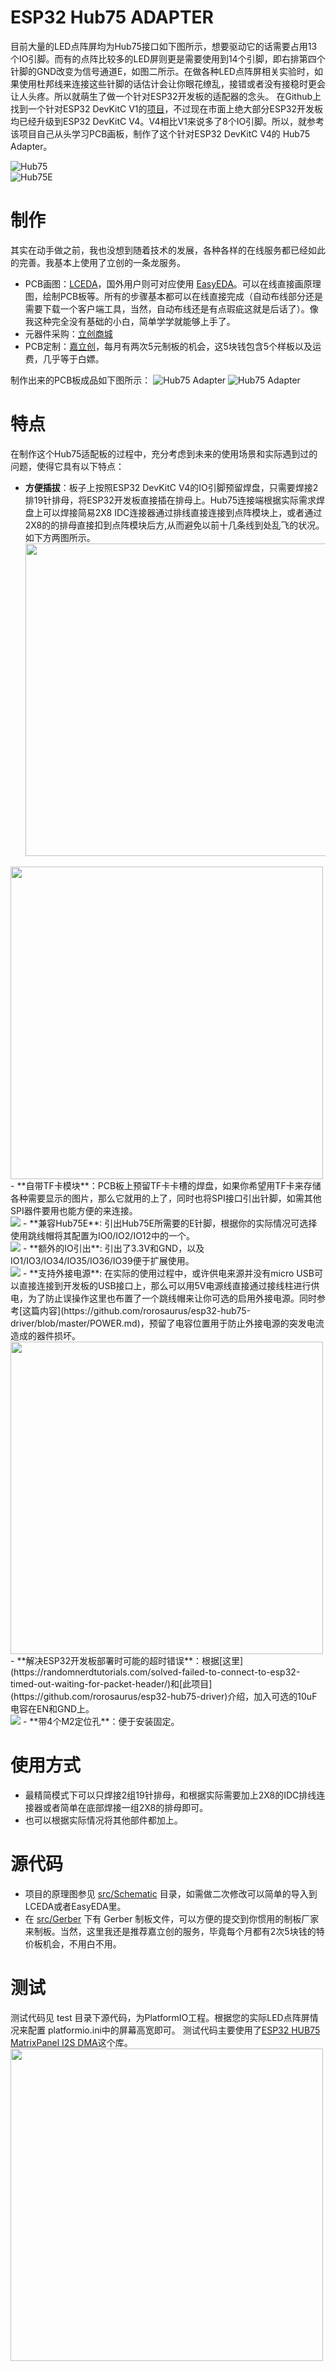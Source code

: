 # ESP32 Hub75 ADAPTER
目前大量的LED点阵屏均为Hub75接口如下图所示，想要驱动它的话需要占用13个IO引脚。而有的点阵比较多的LED屏则更是需要使用到14个引脚，即右排第四个针脚的GND改变为信号通道E，如图二所示。在做各种LED点阵屏相关实验时，如果使用杜邦线来连接这些针脚的话估计会让你眼花缭乱，接错或者没有接稳时更会让人头疼。所以就萌生了做一个针对ESP32开发板的适配器的念头。
在Github上找到一个针对ESP32 DevKitC V1的[项目](https://github.com/rorosaurus/esp32-hub75-driver)，不过现在市面上绝大部分ESP32开发板均已经升级到ESP32 DevKitC V4。V4相比V1来说多了8个IO引脚。所以，就参考该项目自己从头学习PCB画板，制作了这个针对ESP32 DevKitC V4的 Hub75 Adapter。

<img src="images/hub75.png" alt="Hub75" /> <br />
<img src="images/hub75e.png" alt="Hub75E" />

# 制作
其实在动手做之前，我也没想到随着技术的发展，各种各样的在线服务都已经如此的完善。我基本上使用了立创的一条龙服务。
- PCB画图：[LCEDA](https://lceda.cn/)，国外用户则可对应使用 [EasyEDA](https://easyeda.com/)。可以在线直接画原理图，绘制PCB板等。所有的步骤基本都可以在线直接完成（自动布线部分还是需要下载一个客户端工具，当然，自动布线还是有点瑕疵这就是后话了）。像我这种完全没有基础的小白，简单学学就能够上手了。
- 元器件采购：[立创商城](https://www.szlcsc.com/)
- PCB定制：[嘉立创](https://www.jlc.com/)，每月有两次5元制板的机会，这5块钱包含5个样板以及运费，几乎等于白嫖。

制作出来的PCB板成品如下图所示： 
<img src="images/adapter1.jpg" alt="Hub75 Adapter" />
<img src="images/adapter2.jpg" alt="Hub75 Adapter" />

# 特点
在制作这个Hub75适配板的过程中，充分考虑到未来的使用场景和实际遇到过的问题，使得它具有以下特点：
- **方便插拔**：板子上按照ESP32 DevKitC V4的IO引脚预留焊盘，只需要焊接2排19针排母，将ESP32开发板直接插在排母上。Hub75连接端根据实际需求焊盘上可以焊接简易2X8 IDC连接器通过排线直接连接到点阵模块上，或者通过2X8的的排母直接扣到点阵模块后方,从而避免以前十几条线到处乱飞的状况。如下方两图所示。<br />
<img src="images/show2.jpg" width="500"><br />
<img src="images/show1.jpg" width="500">
- **自带TF卡模块**：PCB板上预留TF卡卡槽的焊盘，如果你希望用TF卡来存储各种需要显示的图片，那么它就用的上了，同时也将SPI接口引出针脚，如需其他SPI器件要用也能方便的来连接。<br /><img src="images/TF.png" />
- **兼容Hub75E**: 引出Hub75E所需要的E针脚，根据你的实际情况可选择使用跳线帽将其配置为IO0/IO2/IO12中的一个。<br/><img src="images/pin-E.png" />
- **额外的IO引出**: 引出了3.3V和GND，以及IO1/IO3/IO34/IO35/IO36/IO39便于扩展使用。<br /><img src="images/IO.png" />
- **支持外接电源**: 在实际的使用过程中，或许供电来源并没有micro USB可以直接连接到开发板的USB接口上，那么可以用5V电源线直接通过接线柱进行供电，为了防止误操作这里也布置了一个跳线帽来让你可选的启用外接电源。同时参考[这篇内容](https://github.com/rorosaurus/esp32-hub75-driver/blob/master/POWER.md)，预留了电容位置用于防止外接电源的突发电流造成的器件损坏。<br /><img src="images/power.jpg" width=500 />
- **解决ESP32开发板部署时可能的超时错误**：根据[这里](https://randomnerdtutorials.com/solved-failed-to-connect-to-esp32-timed-out-waiting-for-packet-header/)和[此项目](https://github.com/rorosaurus/esp32-hub75-driver)介绍，加入可选的10uF电容在EN和GND上。<br /><img src="images/10uf.jpg" />
- **带4个M2定位孔**：便于安装固定。

# 使用方式
- 最精简模式下可以只焊接2组19针排母，和根据实际需要加上2X8的IDC排线连接器或者简单在底部焊接一组2X8的排母即可。
- 也可以根据实际情况将其他部件都加上。

# 源代码
- 项目的原理图参见 [src/Schematic](src/Schematic) 目录，如需做二次修改可以简单的导入到LCEDA或者EasyEDA里。
- 在 [src/Gerber](src/Gerber) 下有 Gerber 制板文件，可以方便的提交到你惯用的制板厂家来制板。当然，这里我还是推荐嘉立创的服务，毕竟每个月都有2次5块钱的特价板机会，不用白不用。

# 测试
测试代码见 test 目录下源代码，为PlatformIO工程。根据您的实际LED点阵屏情况来配置 platformio.ini中的屏幕高宽即可。
测试代码主要使用了[ESP32 HUB75 MatrixPanel I2S DMA](https://github.com/mrfaptastic/ESP32-HUB75-MatrixPanel-I2S-DMA)这个库。<br /><img src="images/hello.jpg" width=500 />